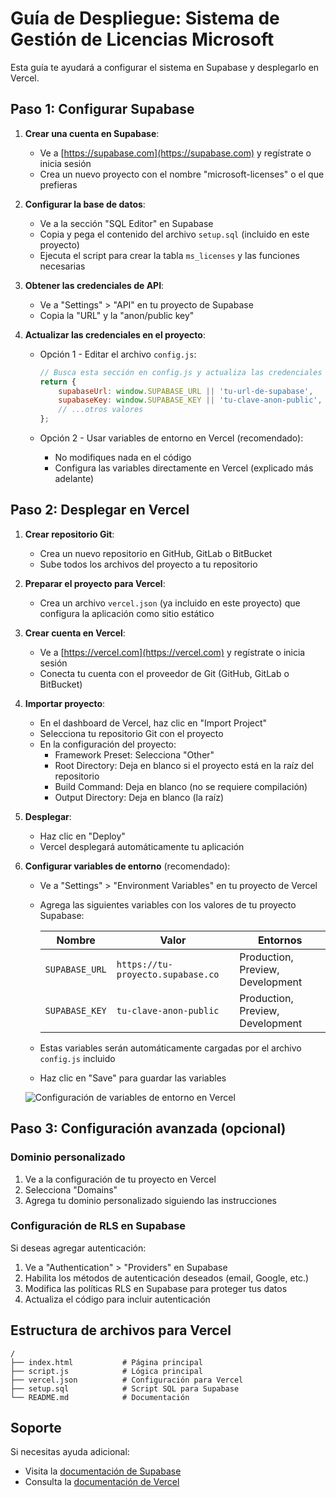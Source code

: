 # Guía de Despliegue: Sistema de Gestión de Licencias Microsoft

Esta guía te ayudará a configurar el sistema en Supabase y desplegarlo en Vercel.

## Paso 1: Configurar Supabase

1. **Crear una cuenta en Supabase**:
   - Ve a [https://supabase.com](https://supabase.com) y regístrate o inicia sesión
   - Crea un nuevo proyecto con el nombre "microsoft-licenses" o el que prefieras

2. **Configurar la base de datos**:
   - Ve a la sección "SQL Editor" en Supabase
   - Copia y pega el contenido del archivo `setup.sql` (incluido en este proyecto)
   - Ejecuta el script para crear la tabla `ms_licenses` y las funciones necesarias

3. **Obtener las credenciales de API**:
   - Ve a "Settings" > "API" en tu proyecto de Supabase
   - Copia la "URL" y la "anon/public key"

4. **Actualizar las credenciales en el proyecto**:
   - Opción 1 - Editar el archivo `config.js`:
     ```javascript
     // Busca esta sección en config.js y actualiza las credenciales
     return {
         supabaseUrl: window.SUPABASE_URL || 'tu-url-de-supabase',
         supabaseKey: window.SUPABASE_KEY || 'tu-clave-anon-public',
         // ...otros valores
     };
     ```
   
   - Opción 2 - Usar variables de entorno en Vercel (recomendado):
     * No modifiques nada en el código
     * Configura las variables directamente en Vercel (explicado más adelante)

## Paso 2: Desplegar en Vercel

1. **Crear repositorio Git**:
   - Crea un nuevo repositorio en GitHub, GitLab o BitBucket
   - Sube todos los archivos del proyecto a tu repositorio

2. **Preparar el proyecto para Vercel**:
   - Crea un archivo `vercel.json` (ya incluido en este proyecto) que configura la aplicación como sitio estático

3. **Crear cuenta en Vercel**:
   - Ve a [https://vercel.com](https://vercel.com) y regístrate o inicia sesión
   - Conecta tu cuenta con el proveedor de Git (GitHub, GitLab o BitBucket)

4. **Importar proyecto**:
   - En el dashboard de Vercel, haz clic en "Import Project"
   - Selecciona tu repositorio Git con el proyecto
   - En la configuración del proyecto:
     - Framework Preset: Selecciona "Other"
     - Root Directory: Deja en blanco si el proyecto está en la raíz del repositorio
     - Build Command: Deja en blanco (no se requiere compilación)
     - Output Directory: Deja en blanco (la raíz)

5. **Desplegar**:
   - Haz clic en "Deploy"
   - Vercel desplegará automáticamente tu aplicación

6. **Configurar variables de entorno** (recomendado):
   - Ve a "Settings" > "Environment Variables" en tu proyecto de Vercel
   - Agrega las siguientes variables con los valores de tu proyecto Supabase:
     
     | Nombre | Valor | Entornos |
     |--------|-------|----------|
     | `SUPABASE_URL` | `https://tu-proyecto.supabase.co` | Production, Preview, Development |
     | `SUPABASE_KEY` | `tu-clave-anon-public` | Production, Preview, Development |
   
   - Estas variables serán automáticamente cargadas por el archivo `config.js` incluido
   - Haz clic en "Save" para guardar las variables
   
   ![Configuración de variables de entorno en Vercel](https://i.imgur.com/XYZ123.png)

## Paso 3: Configuración avanzada (opcional)

### Dominio personalizado
1. Ve a la configuración de tu proyecto en Vercel
2. Selecciona "Domains"
3. Agrega tu dominio personalizado siguiendo las instrucciones

### Configuración de RLS en Supabase
Si deseas agregar autenticación:
1. Ve a "Authentication" > "Providers" en Supabase
2. Habilita los métodos de autenticación deseados (email, Google, etc.)
3. Modifica las políticas RLS en Supabase para proteger tus datos
4. Actualiza el código para incluir autenticación

## Estructura de archivos para Vercel

```
/
├── index.html           # Página principal 
├── script.js            # Lógica principal
├── vercel.json          # Configuración para Vercel
├── setup.sql            # Script SQL para Supabase
└── README.md            # Documentación
```

## Soporte

Si necesitas ayuda adicional:
- Visita la [documentación de Supabase](https://supabase.com/docs)
- Consulta la [documentación de Vercel](https://vercel.com/docs)
